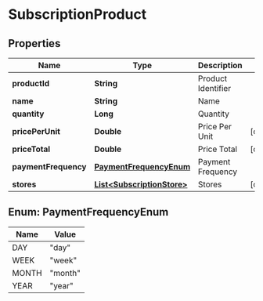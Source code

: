 
# SubscriptionProduct

## Properties
Name | Type | Description | Notes
------------ | ------------- | ------------- | -------------
**productId** | **String** | Product Identifier | 
**name** | **String** | Name | 
**quantity** | **Long** | Quantity | 
**pricePerUnit** | **Double** | Price Per Unit |  [optional]
**priceTotal** | **Double** | Price Total |  [optional]
**paymentFrequency** | [**PaymentFrequencyEnum**](#PaymentFrequencyEnum) | Payment Frequency | 
**stores** | [**List&lt;SubscriptionStore&gt;**](SubscriptionStore.md) | Stores |  [optional]


<a name="PaymentFrequencyEnum"></a>
## Enum: PaymentFrequencyEnum
Name | Value
---- | -----
DAY | &quot;day&quot;
WEEK | &quot;week&quot;
MONTH | &quot;month&quot;
YEAR | &quot;year&quot;



